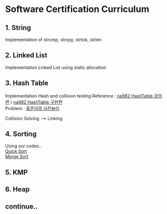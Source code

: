 # Software Certification Curriculum  

## 1. String
Implementation of strcmp, strcpy, strtok, strlen  

## 2. Linked List  
Implementation Linked List using static allocation  

## 3. Hash Table  
Implementation Hash and collision testing 
Reference : [na982 HashTable 강의편](http://bitly.kr/qkS2j3) / [na982 HashTable 구현편](http://bitly.kr/CUwqu5)  
Problem : [홍준이의 사전놀이](https://www.acmicpc.net/problem/4195)

Collision Solving --> Linking

## 4. Sorting  
Using our codes..  
[Quick Sort](https://github.com/jongja/Systemguys/blob/develop/DS/qsort/qsort.cpp)  
[Merge Sort](https://github.com/jongja/Systemguys/blob/develop/DS/msort/msort.cpp)  

## 5. KMP

## 6. Heap

## continue..  
